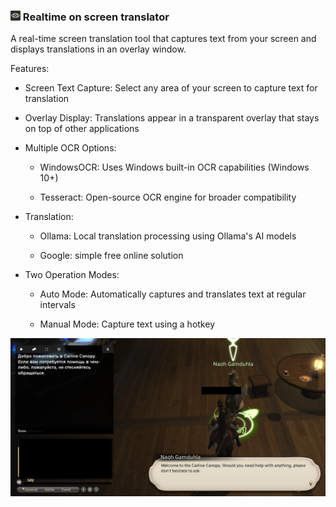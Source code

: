 
### <img alt="icon" width="16" height="16"  src="extra/icon/icon.png" /> Realtime on screen translator

A real-time screen translation tool that captures text from your screen and displays translations in an overlay window. 

Features:
 - Screen Text Capture: Select any area of your screen to capture text for translation

 - Overlay Display: Translations appear in a transparent overlay that stays on top of other applications

 - Multiple OCR Options:

   - WindowsOCR: Uses Windows built-in OCR capabilities (Windows 10+)

   - Tesseract: Open-source OCR engine for broader compatibility

 - Translation: 
   
   - Ollama: Local translation processing using Ollama's AI models

   - Google: simple free online solution

 - Two Operation Modes:

   - Auto Mode: Automatically captures and translates text at regular intervals

   - Manual Mode: Capture text using a hotkey


![demo](Demo1.0.0.png)
